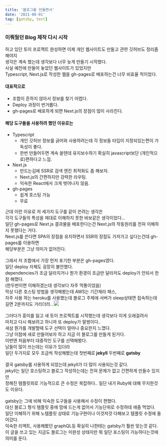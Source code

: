 ```yaml
---
title: '블로그를 만들면서'
date: '2021-08-01'
tag: [gatsby, test]
---
```


### 미뤄뒀던 Blog 제작 다시 시작

하고 있던 토이 프로젝트 완성하면 이제 개인 웹사이트도 만들고 관련 깃허브도 정리좀 해야지
<br>생각은 계속 했는데 생각보다 너무 늦게 만들기 시작했다.
<br>사실 예전에 만들어 놓았던 웹사이트가 있었지만
<br>Typescript, Next.js로 작성한 웹을 gh-pages로 배포하는건 너무 비효율 적이었다.

#### 대표적으로

- 조합이 흔하지 않아서 정보를 찾기 어렵다.
- Deploy 과정이 번거롭다.
- gh-pages로 배포하게 되면 Next.js의 장점이 많이 사라진다.

#### 해당 도구들을 사용하려 했던 이유로는

- Typescript
  - 개인 깃허브 정보를 긁어와 사용하려는데 각 정보들 타입이 지정되있는편이 가독성이 좋다.
  - 한번 만들어두면 계속 쓸텐데 유지보수하기 확실히 javascript보단 (개인적으로)편하다고 느낌.
- Next.js
  - 만드는김에 SSR로 검색 엔진 최적화도 좀 해보자.
  - Next.js의 간편하지만 강력한 라우팅.
  - 익숙한 React에서 크게 벗어나지 않음.
- gh-pages
  - 쉽게 호스팅 가능
  - 무료

근데 이런 이유로 저 세가지 도구를 같이 쓴려는 생각은
<br> 각각 도구들의 특성을 제대로 이해하지 못한 바보같은 생각이었다...
<br> 일단 gh-pages로 Next.js 결과물을 배포한다는건 Next.js의 작동원리를 전혀 이해하지 못했다는 거다.
<br> Next.js를 쓴다면 SPA의 장점을 유지하면서 SSR의 장점도 가저가고 싶다는건데 gh-pages를 이용하면
<br> 해당부분은 그냥 의미가 없어진다.
<br>
<br> 그래서 저 조합에서 가장 먼저 포기한 부분은 gh-pages였다.
<br> 일단 deploy 자체도 굉장히 불안했다.
<br> dependencies가 조금 달라지거나 뭔가 환경이 조금만 달라저도 deploy가 안되서 한참 해맸다.
<br> (한두번이면 이해하겠는데 생각보다 자주 먹통이었음)
<br> 막상 다른 호스팅 방법을 생각해봤는데 AWS는 기간제라 패스,
<br> 자주 사용 하는 heroku를 사용했는데 블로그 주제에 서버가 sleep상태면 접속하는데 길면 2분까지도 거리더라..
<img src="https://user-images.githubusercontent.com/71566740/127860807-f71abfee-46ed-4855-a6d1-27c12c61cd45.jpg" class="smallImg"/>
<br>
<br>그러다가 흥미를 잃고 새 토이 프로젝트를 시작했는데 생각보다 이게 오래걸려서
<br>마치고 다시 해보려고 하니까 또 deploy가 말썽이다..
<br>새삼 뭔가를 개발할때 도구 선택이 얼마나 중요한지 느꼈다.
<br>그냥 이참에 새로 만들어보자 하고 지금 이 블로그를 만들게 된거다.
<br>이번엔 처음부터 대중적인 도구를 선택해봤다.
<br>남들이 많이 쓰는데는 이유가 있더라
<br>일단 두가지로 모두 조금씩 작성해봤는데 첫번째로 **jekyll** 두번째로 **gatsby**
<br>
<br>결국 gatsby를 사용하게 되었는데 jekyll가 더 많이 사용되는것 같다.
<br>jekyll는 일단 호스팅하고 블로그 작성하는데는 전혀 문제가 없고 간편하게 만들수 있지만
<br>정해진 템플릿외로 기능적으로 큰 수정은 복잡하다.. 일단 내가 Ruby에 대해 무지한것도 이유다.
<br>
<br>gatsby는 그에 비해 익숙한 도구들을 사용해서 수정이 편했다.
<br>대신 블로그 형식 템플릿 중에 맘에 드는게 없어서 기능단위로 수정하데 애좀 먹었다.
<br>일단 이해하기 위해 노템플릿 상태로 기능구현이나 이것저것 다해보고 템플릿 수정에 들어갔다.
<br>익숙한 리액트, 사용해봤던 graphQL등 확실히 나한테는 gatsby가 훨씬 맞는것 같다.
<br>이 글을 쓰고 있는 지금도 블로그는 미완성 상태지만 뭐 일단 포스팅이 가능하다는것에 의미를 둔다.
